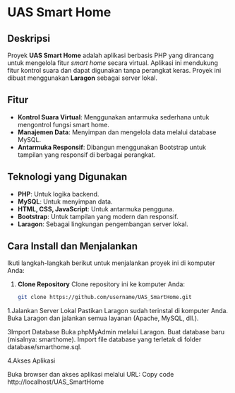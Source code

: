# UAS Smart Home

## Deskripsi
Proyek **UAS Smart Home** adalah aplikasi berbasis PHP yang dirancang untuk mengelola fitur *smart home* secara virtual. Aplikasi ini mendukung fitur kontrol suara dan dapat digunakan tanpa perangkat keras. Proyek ini dibuat menggunakan **Laragon** sebagai server lokal.

## Fitur
- **Kontrol Suara Virtual**: Menggunakan antarmuka sederhana untuk mengontrol fungsi smart home.
- **Manajemen Data**: Menyimpan dan mengelola data melalui database MySQL.
- **Antarmuka Responsif**: Dibangun menggunakan Bootstrap untuk tampilan yang responsif di berbagai perangkat.

## Teknologi yang Digunakan
- **PHP**: Untuk logika backend.
- **MySQL**: Untuk menyimpan data.
- **HTML, CSS, JavaScript**: Untuk antarmuka pengguna.
- **Bootstrap**: Untuk tampilan yang modern dan responsif.
- **Laragon**: Sebagai lingkungan pengembangan server lokal.

## Cara Install dan Menjalankan
Ikuti langkah-langkah berikut untuk menjalankan proyek ini di komputer Anda:

1. **Clone Repository**
   Clone repository ini ke komputer Anda:
   ```bash
   git clone https://github.com/username/UAS_SmartHome.git
1.Jalankan Server Lokal
Pastikan Laragon sudah terinstal di komputer Anda.
Buka Laragon dan jalankan semua layanan (Apache, MySQL, dll.).

3Import Database
Buka phpMyAdmin melalui Laragon.
Buat database baru (misalnya: smarthome).
Import file database yang terletak di folder database/smarthome.sql.

4.Akses Aplikasi

Buka browser dan akses aplikasi melalui URL:
Copy code
http://localhost/UAS_SmartHome
